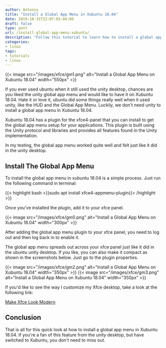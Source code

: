```yaml
---
author: Antonio
title: "Install a Global App Menu in Xubuntu 18.04"
date: 2019-10-31T22:07:03-04:00
draft: false
type: post
url: /install-global-app-menu-xubuntu/
description: "Follow this tutorial to learn how to install a global app menu in xubuntu 18.04. We will show you a simple way to install a global app menu plugin for the xfce panel."
categories:
- linux
tags:
- tutorials
- linux
---
```


{{< image src="/images/xfce/gm1.png" alt="Install a Global App Menu on Xubuntu 18.04" width="550px" >}}

If you ever used ubuntu when it still used the unity desktop, chances are you liked the unity global app menu and would like to have it on Xubuntu 18.04. Hate it or love it, ubuntu did some things really well when it used unity, like the HUD and the Global App Menu. Luckily, we don't need unity to install a global app menu in Xubuntu 18.04.

<!--more-->

Xubuntu 18.04 has a plugin for the xfce4-panel that you can install to get the global app menu setup for your applications. This plugin is built using the Unity protocol and libraries and provides all features found in the Unity implementation.

In my testing, the global app menu worked quite well and felt just like it did in the unity desktop.

## **Install The Global App Menu**

To install the global app menu in xubuntu 18.04 is a simple process. Just run the following command in terminal:

{{< highlight bash >}}sudo apt install xfce4-appmenu-plugin{{< /highlight >}}

Once you've installed the plugin, add it to your xfce panel.

{{< image src="/images/xfce/gm0.png" alt="Install a Global App Menu on Xubuntu 18.04" width="300px" >}}

After adding the global app menu plugin to your xfce panel, you need to log out and then log back in to enable it.

The global app menu spreads out across your xfce panel just like it did in the ubuntu unity desktop. If you like, you can also make it compact as shown in the screenshots below. Just go to the plugin properties.

{{< image src="/images/xfce/gm2.png" alt="Install a Global App Menu on Xubuntu 18.04" width="350px" >}} {{< image src="/images/xfce/gm3.png" alt="Install a Global App Menu on Xubuntu 18.04" width="350px" >}}

If you'd like to see the way I customize my Xfce desktop, take a look at the following link:

<a href="https://techstop.github.io/make-xfce-look-modern/">Make Xfce Look Modern</a>

## **Conclusion**

That is all for this quick look at how to install a global app menu in Xubuntu 18.04. If you're a fan of this feature from the unity desktop, but have switched to Xubuntu, you don't need to miss out.
